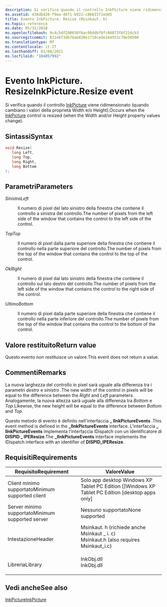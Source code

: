 ```yaml
---
description: Si verifica quando il controllo InkPicture viene ridimensionato (quando cambiano i valori della proprietà Width e/o Height).
ms.assetid: 436db420-f9ea-46f1-b922-c8663371edd5
title: Evento InkPicture. Resize (Msinkaut. h)
ms.topic: reference
ms.date: 05/31/2018
ms.openlocfilehash: 9c4c5df298658f6ac98ddbf8fc00873f6f22dcb3
ms.sourcegitcommit: 831e8f3db78ab820e1710cede244553c70e50500
ms.translationtype: MT
ms.contentlocale: it-IT
ms.lasthandoff: 01/08/2021
ms.locfileid: "104057992"
---
```

# <a name="inkpictureresize-event"></a><span data-ttu-id="28faf-103">Evento InkPicture. Resize</span><span class="sxs-lookup"><span data-stu-id="28faf-103">InkPicture.Resize event</span></span>

<span data-ttu-id="28faf-104">Si verifica quando il controllo [InkPicture](inkpicture-control-reference.md) viene ridimensionato (quando cambiano i valori della proprietà Width e/o Height).</span><span class="sxs-lookup"><span data-stu-id="28faf-104">Occurs when the [InkPicture](inkpicture-control-reference.md) control is resized (when the Width and/or Height property values change).</span></span>

## <a name="syntax"></a><span data-ttu-id="28faf-105">Sintassi</span><span class="sxs-lookup"><span data-stu-id="28faf-105">Syntax</span></span>


```C++
void Resize(
   long Left,
   long Top,
   long Right,
   long Bottom
);
```



## <a name="parameters"></a><span data-ttu-id="28faf-106">Parametri</span><span class="sxs-lookup"><span data-stu-id="28faf-106">Parameters</span></span>

<dl> <dt>

<span data-ttu-id="28faf-107">*Sinistra*</span><span class="sxs-lookup"><span data-stu-id="28faf-107">*Left*</span></span> 
</dt> <dd>

<span data-ttu-id="28faf-108">Il numero di pixel del lato sinistro della finestra che contiene il controllo a sinistra del controllo.</span><span class="sxs-lookup"><span data-stu-id="28faf-108">The number of pixels from the left side of the window that contains the control to the left side of the control.</span></span>

</dd> <dt>

<span data-ttu-id="28faf-109">*Top*</span><span class="sxs-lookup"><span data-stu-id="28faf-109">*Top*</span></span> 
</dt> <dd>

<span data-ttu-id="28faf-110">Il numero di pixel dalla parte superiore della finestra che contiene il controllo nella parte superiore del controllo.</span><span class="sxs-lookup"><span data-stu-id="28faf-110">The number of pixels from the top of the window that contains the control to the top of the control.</span></span>

</dd> <dt>

<span data-ttu-id="28faf-111">*Ok*</span><span class="sxs-lookup"><span data-stu-id="28faf-111">*Right*</span></span> 
</dt> <dd>

<span data-ttu-id="28faf-112">Il numero di pixel dal lato sinistro della finestra che contiene il controllo sul lato destro del controllo.</span><span class="sxs-lookup"><span data-stu-id="28faf-112">The number of pixels from the left side of the window that contains the control to the right side of the control.</span></span>

</dd> <dt>

<span data-ttu-id="28faf-113">*Ultimo*</span><span class="sxs-lookup"><span data-stu-id="28faf-113">*Bottom*</span></span> 
</dt> <dd>

<span data-ttu-id="28faf-114">Il numero di pixel dalla parte superiore della finestra che contiene il controllo nella parte inferiore del controllo.</span><span class="sxs-lookup"><span data-stu-id="28faf-114">The number of pixels from the top of the window that contains the control to the bottom of the control.</span></span>

</dd> </dl>

## <a name="return-value"></a><span data-ttu-id="28faf-115">Valore restituito</span><span class="sxs-lookup"><span data-stu-id="28faf-115">Return value</span></span>

<span data-ttu-id="28faf-116">Questo evento non restituisce un valore.</span><span class="sxs-lookup"><span data-stu-id="28faf-116">This event does not return a value.</span></span>

## <a name="remarks"></a><span data-ttu-id="28faf-117">Commenti</span><span class="sxs-lookup"><span data-stu-id="28faf-117">Remarks</span></span>

<span data-ttu-id="28faf-118">La nuova larghezza del controllo in pixel sarà uguale alla differenza tra i parametri *destro* e *sinistro* .</span><span class="sxs-lookup"><span data-stu-id="28faf-118">The new width of the control in pixels will be equal to the difference between the *Right* and *Left* parameters.</span></span> <span data-ttu-id="28faf-119">Analogamente, la nuova altezza sarà uguale alla differenza tra *Bottom* e *Top*.</span><span class="sxs-lookup"><span data-stu-id="28faf-119">Likewise, the new height will be equal to the difference between *Bottom* and *Top*.</span></span>

<span data-ttu-id="28faf-120">Questo metodo di evento è definito nell'interfaccia **\_ IInkPictureEvents** .</span><span class="sxs-lookup"><span data-stu-id="28faf-120">This event method is defined in the **\_IInkPictureEvents** interface.</span></span> <span data-ttu-id="28faf-121">L'interfaccia **\_ IInkPictureEvents** implementa l'interfaccia IDispatch con un identificatore di **DISPID \_ IPEResize**.</span><span class="sxs-lookup"><span data-stu-id="28faf-121">The **\_IInkPictureEvents** interface implements the IDispatch interface with an identifier of **DISPID\_IPEResize**.</span></span>

## <a name="requirements"></a><span data-ttu-id="28faf-122">Requisiti</span><span class="sxs-lookup"><span data-stu-id="28faf-122">Requirements</span></span>



| <span data-ttu-id="28faf-123">Requisito</span><span class="sxs-lookup"><span data-stu-id="28faf-123">Requirement</span></span> | <span data-ttu-id="28faf-124">Valore</span><span class="sxs-lookup"><span data-stu-id="28faf-124">Value</span></span> |
|-------------------------------------|---------------------------------------------------------------------------------------------------------------------|
| <span data-ttu-id="28faf-125">Client minimo supportato</span><span class="sxs-lookup"><span data-stu-id="28faf-125">Minimum supported client</span></span><br/> | <span data-ttu-id="28faf-126">Solo app desktop Windows XP Tablet PC Edition \[\]</span><span class="sxs-lookup"><span data-stu-id="28faf-126">Windows XP Tablet PC Edition \[desktop apps only\]</span></span><br/>                                                       |
| <span data-ttu-id="28faf-127">Server minimo supportato</span><span class="sxs-lookup"><span data-stu-id="28faf-127">Minimum supported server</span></span><br/> | <span data-ttu-id="28faf-128">Nessuno supportato</span><span class="sxs-lookup"><span data-stu-id="28faf-128">None supported</span></span><br/>                                                                                           |
| <span data-ttu-id="28faf-129">Intestazione</span><span class="sxs-lookup"><span data-stu-id="28faf-129">Header</span></span><br/>                   | <dl> <span data-ttu-id="28faf-130"><dt>Msinkaut. h (richiede anche Msinkaut \_ i. c)</dt></span><span class="sxs-lookup"><span data-stu-id="28faf-130"><dt>Msinkaut.h (also requires Msinkaut\_i.c)</dt></span></span> </dl> |
| <span data-ttu-id="28faf-131">Libreria</span><span class="sxs-lookup"><span data-stu-id="28faf-131">Library</span></span><br/>                  | <dl> <span data-ttu-id="28faf-132"><dt>InkObj.dll</dt></span><span class="sxs-lookup"><span data-stu-id="28faf-132"><dt>InkObj.dll</dt></span></span> </dl>                               |



## <a name="see-also"></a><span data-ttu-id="28faf-133">Vedi anche</span><span class="sxs-lookup"><span data-stu-id="28faf-133">See also</span></span>

<dl> <dt>

[<span data-ttu-id="28faf-134">InkPicture</span><span class="sxs-lookup"><span data-stu-id="28faf-134">InkPicture</span></span>](inkpicture-control-reference.md)
</dt> </dl>

 

 




